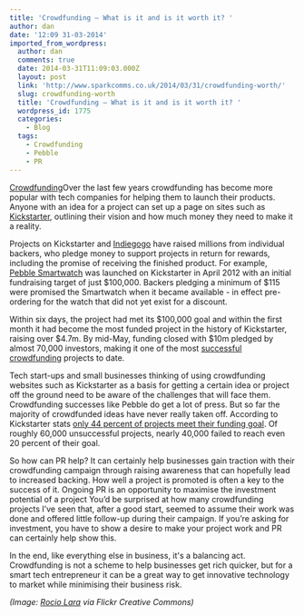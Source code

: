 ```yaml
---
title: 'Crowdfunding – What is it and is it worth it? '
author: dan
date: '12:09 31-03-2014'
imported_from_wordpress:
  author: dan
  comments: true
  date: 2014-03-31T11:09:03.000Z
  layout: post
  link: 'http://www.sparkcomms.co.uk/2014/03/31/crowdfunding-worth/'
  slug: crowdfunding-worth
  title: 'Crowdfunding – What is it and is it worth it? '
  wordpress_id: 1775
  categories:
    - Blog
  tags:
    - Crowdfunding
    - Pebble
    - PR
---
```


[Crowdfunding](Crowdfunding1.jpg)Over the last few years crowdfunding has become more popular with tech companies for helping them to launch their products. Anyone with an idea for a project can set up a page on sites such as [Kickstarter](http://www.kickstarter.com/), outlining their vision and how much money they need to make it a reality.

Projects on Kickstarter and [Indiegogo](http://www.indiegogo.com/) have raised millions from individual backers, who pledge money to support projects in return for rewards, including the promise of receiving the finished product. For example, [Pebble Smartwatch](https://getpebble.com/) was launched on Kickstarter in April 2012 with an initial fundraising target of just $100,000. Backers pledging a minimum of $115 were promised the Smartwatch when it became available - in effect pre-ordering for the watch that did not yet exist for a discount.

Within six days, the project had met its $100,000 goal and within the first month it had become the most funded project in the history of Kickstarter, raising over $4.7m. By mid-May, funding closed with $10m pledged by almost 70,000 investors, making it one of the most [successful crowdfunding](http://www.bbc.co.uk/news/technology-17740574) projects to date.

Tech start-ups and small businesses thinking of using crowdfunding websites such as Kickstarter as a basis for getting a certain idea or project off the ground need to be aware of the challenges that will face them. Crowdfunding successes like Pebble do get a lot of press. But so far the majority of crowdfunded ideas have never really taken off. According to Kickstarter stats [only 44 percent of projects meet their funding goal](https://www.kickstarter.com/help/stats). Of roughly 60,000 unsuccessful projects, nearly 40,000 failed to reach even 20 percent of their goal.

So how can PR help? It can certainly help businesses gain traction with their crowdfunding campaign through raising awareness that can hopefully lead to increased backing. How well a project is promoted is often a key to the success of it. Ongoing PR is an opportunity to maximise the investment potential of a project You’d be surprised at how many crowdfunding projects I’ve seen that, after a good start, seemed to assume their work was done and offered little follow-up during their campaign. If you’re asking for investment, you have to show a desire to make your project work and PR can certainly help show this.

In the end, like everything else in business, it's a balancing act. Crowdfunding is not a scheme to help businesses get rich quicker, but for a smart tech entrepreneur it can be a great way to get innovative technology to market while minimising their business risk.

_(Image: [Rocio Lara](http://www.flickr.com/photos/analogica/8661000014/) via Flickr Creative Commons)_
